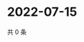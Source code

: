 # 2022-07-15

共 0 条

<!-- BEGIN WEIBO -->
<!-- 最后更新时间 Fri Jul 15 2022 13:03:47 GMT+0800 (China Standard Time) -->

<!-- END WEIBO -->

